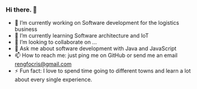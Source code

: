 ### Hi there. 👋

- 🔭 I’m currently working on Software development for the logistics business 
- 🌱 I’m currently learning Software architecture and IoT
- 👯 I’m looking to collaborate on ...
- 💬 Ask me about software development with Java and JavaScript
- 📫 How to reach me: just ping me on GitHub or send me an email rengfocris@gmail.com
- ⚡ Fun fact: I love to spend time going to different towns and learn a lot about every single experience. 

<!--
**rengifocris/rengifocris** is a ✨ _special_ ✨ repository because its `README.md` (this file) appears on your GitHub profile.

Here are some ideas to get you started:

- 🔭 I’m currently working on ...
- 🌱 I’m currently learning ...
- 👯 I’m looking to collaborate on ...
- 🤔 I’m looking for help with ...
- 💬 Ask me about ...
- 📫 How to reach me: ...
- 😄 Pronouns: ...
- ⚡ Fun fact: ...
-->
